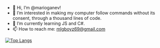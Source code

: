 - 👋 Hi, I’m @marioganev!
- 👀 I’m interested in making my computer follow commands without its consent, through a thousand lines of code. 
- 🌱 I’m currently learning JS and C#.
- 📫 How to reach me: mlgboyz69@gmail.com

[![Top Langs](https://github-readme-stats.vercel.app/api/top-langs/?username=marioganev)](https://github.com/anuraghazra/github-readme-stats)
